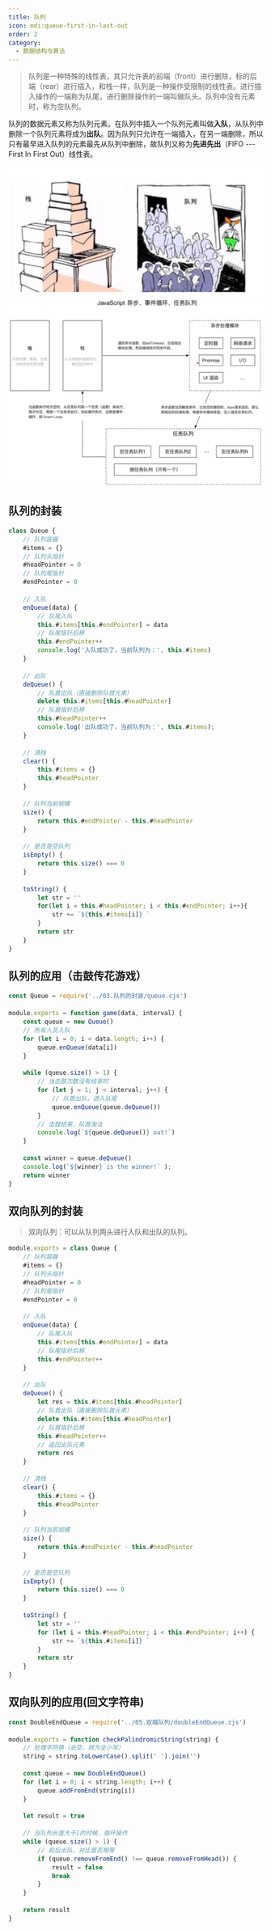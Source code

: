 ```yaml
---
title: 队列
icon: mdi:queue-first-in-last-out
order: 2
category:
  - 数据结构与算法
---
```


> 队列是一种特殊的线性表，其只允许表的前端（front）进行删除，标的后端（rear）进行插入，和栈一样，队列是一种操作受限制的线性表。进行插入操作的一端称为队尾，进行删除操作的一端叫做队头。队列中没有元素时，称为空队列。

队列的数据元素又称为队列元素。在队列中插入一个队列元素叫做**入队**，从队列中删除一个队列元素将成为**出队**。因为队列只允许在一端插入，在另一端删除，所以只有最早进入队列的元素最先从队列中删除，故队列又称为**先进先出**（FIFO --- First In First Out）线性表。

<img src="../../../.vuepress/public/assets/images/brainBoom/dataStructure/image-20230504215747053-1705847565766-3.png" alt="image-20230504215747053" style="zoom:50%;" />

<img src="../../../.vuepress/public/assets/images/brainBoom/dataStructure/image-20230504215910674-1705847565767-4.png" alt="image-20230504215910674" style="zoom: 67%;" />

## 队列的封装

````javascript
class Queue {
    // 队列容器
    #items = {}
    // 队列头指针
    #headPointer = 0
    // 队列尾指针
    #endPointer = 0

    // 入队
    enQueue(data) {
        // 队尾入队
        this.#items[this.#endPointer] = data
        // 队尾指针后移
        this.#endPointer++
        console.log('入队成功了，当前队列为：', this.#items)
    }

    // 出队
    deQueue() {
        // 队首出队（直接删除队首元素）
        delete this.#items[this.#headPointer]
        // 队首指针后移
        this.#headPointer++
        console.log('出队成功了，当前队列为：', this.#items);
    }

    // 清栈
    clear() {
        this.#items = {}
        this.#headPointer
    }

    // 队列当前规模
    size() {
        return this.#endPointer - this.#headPointer
    }

    // 是否是空队列
    isEmpty() {
        return this.size() === 0
    }

    toString() {
        let str = ''
        for(let i = this.#headPointer; i < this.#endPointer; i++){
            str += `${this.#items[i]} `
        }
        return str
    }
}
````

## 队列的应用（击鼓传花游戏）

````javascript
const Queue = require('../03.队列的封装/queue.cjs')

module.exports = function game(data, interval) {
    const queue = new Queue()
    // 所有人员入队
    for (let i = 0; i < data.length; i++) {
        queue.enQueue(data[i])
    }

    while (queue.size() > 1) {
        // 当击鼓次数没有结束时
        for (let j = 1; j < interval; j++) {
            // 队首出队，进入队尾
            queue.enQueue(queue.deQueue())
        }
        // 击鼓结束，队首淘汰
        console.log(`${queue.deQueue()} out!`)
    }

    const winner = queue.deQueue()
    console.log(`${winner} is the winner!` );
    return winner
}
````

## 双向队列的封装

> 双向队列：可以从队列两头进行入队和出队的队列。

````javascript
module.exports = class Queue {
    // 队列容器
    #items = {}
    // 队列头指针
    #headPointer = 0
    // 队列尾指针
    #endPointer = 0

    // 入队
    enQueue(data) {
        // 队尾入队
        this.#items[this.#endPointer] = data
        // 队尾指针后移
        this.#endPointer++
    }

    // 出队
    deQueue() {
        let res = this.#items[this.#headPointer]
        // 队首出队（直接删除队首元素）
        delete this.#items[this.#headPointer]
        // 队首指针后移
        this.#headPointer++
        // 返回出队元素
        return res
    }

    // 清栈
    clear() {
        this.#items = {}
        this.#headPointer
    }

    // 队列当前规模
    size() {
        return this.#endPointer - this.#headPointer
    }

    // 是否是空队列
    isEmpty() {
        return this.size() === 0
    }

    toString() {
        let str = ''
        for (let i = this.#headPointer; i < this.#endPointer; i++) {
            str += `${this.#items[i]} `
        }
        return str
    }
}
````

## 双向队列的应用(回文字符串)

````javascript
const DoubleEndQueue = require('../05.双端队列/doubleEndQueue.cjs')

module.exports = function checkPalindromicString(string) {
    // 处理字符换（去空，转为全小写）
    string = string.toLowerCase().split(' ').join('')

    const queue = new DoubleEndQueue()
    for (let i = 0; i < string.length; i++) {
        queue.addFromEnd(string[i])
    }

    let result = true

    // 当队列长度大于1的时候，循环操作
    while (queue.size() > 1) {
        // 前后出队，对比是否相等
        if (queue.removeFromEnd() !== queue.removeFromHead()) {
            result = false
            break
        }
    }

    return result
}
````